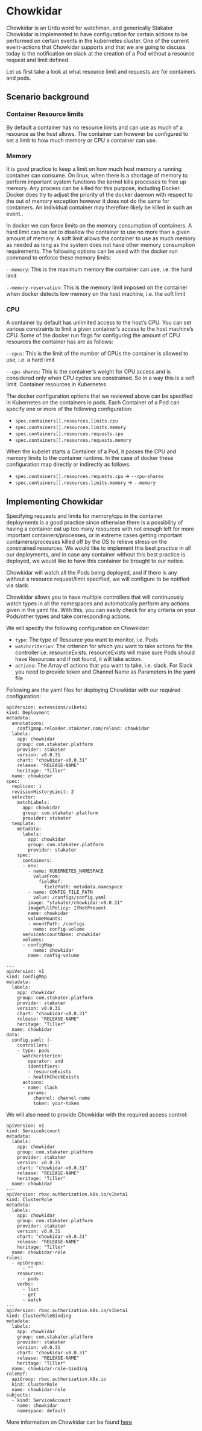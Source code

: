 # Chowkidar

Chowkidar is an Urdu word for watchman, and generically Stakater Chowkidar is implemented to have configuration for certain actions to be performed on certain events in the kubernetes cluster. One of the current event-actions that Chowkidar supports and that we are going to discuss today is the notification on slack at the creation of a Pod without a resource request and limit defined.

Let us first take a look at what resource limit and requests are for containers and pods.

## Scenario background

### Container Resource limits

By default a container has no resource limits and can use as much of a resource as the host allows. The container can however be configured to set a limit to how much memory or CPU a container can use.

### Memory

It is good practice to keep a limit on how much host memory a running container can consume. On linux, when there is a shortage of memory to perform important system functions the kernel kills processes to free up memory. Any process can be killed for this purpose, including Docker. Docker does try to adjust the priority of the docker daemon with respect to the out of memory exception however it does not do the same for containers. An individual container may therefore likely be killed in such an event..

In docker we can force limits on the memory consumption of containers. A hard limit can be set to disallow the container to use no more than a given amount of memory. A soft limit allows the container to use as much memory as needed as long as the system does not have other memory consumption requirements. The following options can be used with the docker run command to enforce these memory limits:

`--memory`: This is the maximum memory the container can use, i.e. the hard limit

`--memory-reservation`: This is the memory limit imposed on the container when docker detects low memory on the host machine, i.e. the soft limit

### CPU

A container by default has unlimited access to the host’s CPU. You can set various constraints to limit a given container’s access to the host machine’s CPU. Some of the docker run flags for configuring the amount of CPU resources the container has are as follows:

`--cpus`: This is the limit of the number of CPUs the container is allowed to use, i.e. a hard limit

`--cpu-shares`: This is the container’s weight for CPU access and is considered only when CPU cycles are constrained. So in a way this is a soft limit.
Container resources in Kubernetes

The docker configuration options that we reviewed above can be specified in Kubernetes on the containers in pods. Each Container of a Pod can specify one or more of the following configuration:

- `spec.containers[].resources.limits.cpu`
- `spec.containers[].resources.limits.memory`
- `spec.containers[].resources.requests.cpu`
- `spec.containers[].resources.requests.memory`

When the kubelet starts a Container of a Pod, it passes the CPU and memory limits to the container runtime. In the case of docker these configuration map directly or indirectly as follows:

- `spec.containers[].resources.requests.cpu` → `--cpu-shares`
- `spec.containers[].resources.limits.memory` → `--memory`

## Implementing Chowkidar

Specifying requests and limits for memory/cpu in the container deployments is a good practice since otherwise there is a possibility of having a container eat up too many resources with not enough left for more important containers/processes, or in extreme cases getting important containers/processes killed off by the OS to relieve stress on the constrained resources. We would like to implement this best practice in all our deployments, and in case any container without this best practice is deployed, we would like to have this container be brought to our notice.

Chowkidar will watch all the Pods being deployed, and if there is any without a resource request/limit specified, we will configure to be notified via slack.

Chowkidar allows you to have multiple controllers that will continuously watch types in all the namespaces and automatically perform any actions given in the yaml file. With this, you can easily check for any criteria on your Pods/other types and take corresponding actions.

We will specify the following configuration on Chowkidar:

- `type`: The type of Resource you want to monitor, i.e. Pods
- `watchcriterion`: The criterion for which you want to take actions for the controller i.e. resourceExists. resourceExists will make sure Pods should have Resources and if not found, it will take action.
- `actions`: The Array of actions that you want to take, i.e. slack. For Slack you need to provide token and Channel Name as Parameters in the yaml file

Following are the yaml files for deploying Chowkidar with our required configuration:

```
apiVersion: extensions/v1beta1
kind: Deployment
metadata:
  annotations:
    configmap.reloader.stakater.com/reload: chowkidar
  labels:
    app: chowkidar
    group: com.stakater.platform
    provider: stakater
    version: v0.0.31
    chart: "chowkidar-v0.0.31"
    release: "RELEASE-NAME"
    heritage: "Tiller"
  name: chowkidar
spec:
  replicas: 1
  revisionHistoryLimit: 2
  selector:
    matchLabels:
      app: chowkidar
      group: com.stakater.platform
      provider: stakater
  template:
    metadata:
      labels:
        app: chowkidar
        group: com.stakater.platform
        provider: stakater
    spec:
      containers:
      - env:
        - name: KUBERNETES_NAMESPACE
          valueFrom:
            fieldRef:
              fieldPath: metadata.namespace
        - name: CONFIG_FILE_PATH
          value: /configs/config.yaml
        image: "stakater/chowkidar:v0.0.31"
        imagePullPolicy: IfNotPresent
        name: chowkidar
        volumeMounts:
        - mountPath: /configs
          name: config-volume
      serviceAccountName: chowkidar
      volumes:
      - configMap:
          name: chowkidar
        name: config-volume

---
apiVersion: v1
kind: ConfigMap
metadata:
  labels:
    app: chowkidar
    group: com.stakater.platform
    provider: stakater
    version: v0.0.31
    chart: "chowkidar-v0.0.31"
    release: "RELEASE-NAME"
    heritage: "Tiller"
  name: chowkidar
data:
  config.yaml: |-
    controllers:
    - type: pods
      watchcriterion:
        operator: and
        identifiers:
        - resourceExists
        - healthCheckExists
      actions:
      - name: slack
        params:
          channel: channel-name
          token: your-token
```

We will also need to provide Chowkidar with the required access control:

```
apiVersion: v1
kind: ServiceAccount
metadata:
  labels:
    app: chowkidar
    group: com.stakater.platform
    provider: stakater
    version: v0.0.31
    chart: "chowkidar-v0.0.31"
    release: "RELEASE-NAME"
    heritage: "Tiller"
  name: chowkidar
---
apiVersion: rbac.authorization.k8s.io/v1beta1
kind: ClusterRole
metadata:
  labels: 
    app: chowkidar
    group: com.stakater.platform
    provider: stakater
    version: v0.0.31
    chart: "chowkidar-v0.0.31"
    release: "RELEASE-NAME"
    heritage: "Tiller"
  name: chowkidar-role
rules:
  - apiGroups:
      - ""
    resources:      
      - pods
    verbs:
      - list
      - get
      - watch
---
apiVersion: rbac.authorization.k8s.io/v1beta1
kind: ClusterRoleBinding
metadata:
  labels: 
    app: chowkidar
    group: com.stakater.platform
    provider: stakater
    version: v0.0.31
    chart: "chowkidar-v0.0.31"
    release: "RELEASE-NAME"
    heritage: "Tiller"
  name: chowkidar-role-binding
roleRef:
  apiGroup: rbac.authorization.k8s.io
  kind: ClusterRole
  name: chowkidar-role
subjects:
  - kind: ServiceAccount
    name: chowkidar
    namespace: default
```

More information on Chowkidar can be found [here](https://github.com/stakater/Chowkidar/)
